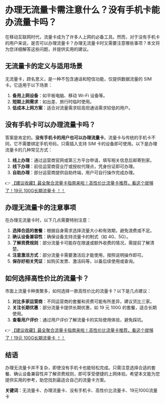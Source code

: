 # 办理无流量卡需注意什么？没有手机卡能办流量卡吗？

在移动互联网时代，流量卡成为了许多人上网的必备工具。然而，对于没有手机卡的用户来说，是否可以办理流量卡？办理无流量卡时又需要注意哪些事项？本文将为您详细解答这些问题，并提供实用的建议。

## 无流量卡的定义与适用场景

无流量卡，顾名思义，是一种不包含通话和短信功能，仅提供数据流量的 SIM 卡。它适用于以下场景：

1. **备用上网设备**：如平板电脑、移动 Wi-Fi 设备等。
2. **短期上网需求**：如出差、旅行时临时使用。
3. **低成本上网方案**：适合对流量需求较高但通话需求较低的用户。

## 没有手机卡可以办理流量卡吗？

答案是肯定的。**没有手机卡的用户也可以办理流量卡**。流量卡与传统的手机卡不同，它不需要绑定手机号码，只需插入支持 SIM 卡的设备即可使用。以下是办理流量卡的几种常见方式：

1. **线上办理**：通过运营商官网或第三方平台申请，填写相关信息后邮寄到家。
2. **线下办理**：前往运营商营业厅或授权代理点，凭身份证即可办理。
3. **自助办理**：部分运营商提供自助终端，用户可自行操作完成办理。

👉 [【建议收藏】最全聚合流量卡指南来啦！高性价比流量卡推荐，看这个就够了！19元 100G长期流量卡 ！！](https://bit.ly/Liuliangka)

## 办理无流量卡的注意事项

在办理无流量卡时，以下几点需要特别注意：

1. **选择合适的套餐**：根据自身需求选择流量大小和有效期，避免浪费或不足。
2. **确认设备兼容性**：确保设备支持流量卡的制式（如 4G、5G）。
3. **了解资费规则**：部分流量卡可能存在限速或额外收费的情况，需提前了解清楚。
4. **注意激活方式**：部分流量卡需要激活后才能使用，按照说明操作即可。
5. **保存好相关凭证**：如购买发票、激活码等，以备后续使用或查询。

## 如何选择高性价比的流量卡？

市面上流量卡种类繁多，如何选择一款高性价比的流量卡？以下是几点建议：

1. **对比多家运营商**：不同运营商的套餐和资费可能有所差异，建议货比三家。
2. **关注长期优惠**：部分流量卡提供长期优惠，如 19 元 100G 的套餐，适合长期使用。
3. **查看用户评价**：通过用户评价了解流量卡的实际使用体验，避免踩坑。

👉 [【建议收藏】最全聚合流量卡指南来啦！高性价比流量卡推荐，看这个就够了！19元 100G长期流量卡 ！！](https://bit.ly/Liuliangka)

## 结语

办理无流量卡并不复杂，即使没有手机卡也能轻松完成。只需注意选择合适的套餐、确认设备兼容性并了解资费规则，即可享受便捷的上网体验。希望本文能为您提供实用的参考，助您找到最适合自己的流量卡方案。

**关键词**：无流量卡、办理流量卡、没有手机卡、高性价比流量卡、19元100G流量卡